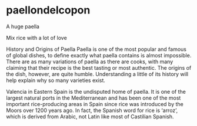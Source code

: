 # paellondelcopon
A huge paella

Mix rice with a lot of love

History and Origins of Paella
Paella is one of the most popular and famous of global dishes, to define exactly what paella contains is almost impossible. There are as many variations of paella as there are cooks, with many claiming that their recipe is the best tasting or most authentic. The origins of the dish, however, are quite humble. Understanding a little of its history will help explain why so many varieties exist.

Valencia in Eastern Spain is the undisputed home of paella. It is one of the largest natural ports in the Mediterranean and has been one of the most important rice-producing areas in Spain since rice was introduced by the Moors over 1200 years ago. In fact, the Spanish word for rice is ‘arroz’, which is derived from Arabic, not Latin like most of Castilian Spanish.
